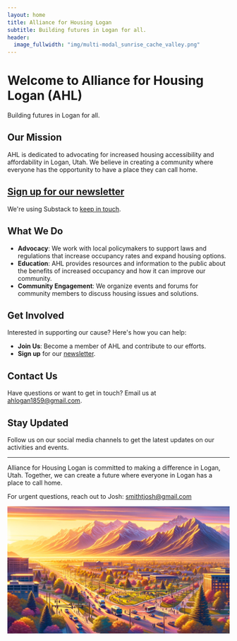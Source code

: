 ```yaml
---
layout: home
title: Alliance for Housing Logan
subtitle: Building futures in Logan for all.
header:
  image_fullwidth: "img/multi-modal_sunrise_cache_valley.png"
---
```


# Welcome to Alliance for Housing Logan (AHL)

Building futures in Logan for all.

## Our Mission

AHL is dedicated to advocating for increased housing accessibility and affordability in Logan, Utah. We believe in creating a community where everyone has the opportunity to have a place they can call home.

## [Sign up for our newsletter](https://ahlogan.substack.com/about)

We're using Substack to [keep in touch](https://ahlogan.substack.com/about).


## What We Do

- **Advocacy**: We work with local policymakers to support laws and regulations that increase occupancy rates and expand housing options.
- **Education**: AHL provides resources and information to the public about the benefits of increased occupancy and how it can improve our community.
- **Community Engagement**: We organize events and forums for community members to discuss housing issues and solutions.

## Get Involved

Interested in supporting our cause? Here's how you can help:

- **Join Us**: Become a member of AHL and contribute to our efforts.
- **Sign up** for our [newsletter](https://ahlogan.substack.com/about).

## Contact Us

Have questions or want to get in touch? Email us at [ahlogan1859@gmail.com](mailto:ahlogan1859@gmail.com).

## Stay Updated

Follow us on our social media channels to get the latest updates on our activities and events.

---

Alliance for Housing Logan is committed to making a difference in Logan, Utah. Together, we can create a future where everyone in Logan has a place to call home.

For urgent questions, reach out to Josh: smithtjosh@gmail.com

![Multi-modal sunrise in Logan](/assets/img/multi-modal_sunrise_landscape.png)

